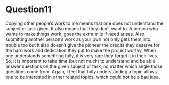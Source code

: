# Question11
Copying other people’s work to me means that one does not understand the subject or task given. 
It also means that they don’t want to. 
A person who wants to make things work, goes the extra mile if need arises. 
Also, submitting another person’s work as your own not only gets them into trouble too but it also doesn’t give the pioneer the credits they deserve for the hard work and dedication they put to make the project worthy. 
When one understands something fully, it is very rare they forget it in their lives. 
So, it is important to take time (but not much) to understand and be able answer questions on the given subject or task, no matter which angle those questions come from.
Again, I feel that fully understanding a topic allows one to be interested in other related topics, which could not be a bad idea.
